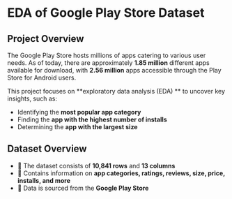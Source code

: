 # **EDA of Google Play Store Dataset**

## **Project Overview**
The Google Play Store hosts millions of apps catering to various user needs. As of today, there are approximately **1.85 million** different apps available for download, with **2.56 million** apps accessible through the Play Store for Android users.

This project focuses on **exploratory data analysis (EDA) ** to uncover key insights, such as:
-  Identifying the **most popular app category**  
-  Finding the **app with the highest number of installs**  
-  Determining the **app with the largest size**  

## **Dataset Overview**
- 📌 The dataset consists of **10,841 rows** and **13 columns**  
- 📌 Contains information on **app categories, ratings, reviews, size, price, installs, and more**  
- 📌 Data is sourced from the **Google Play Store**  
